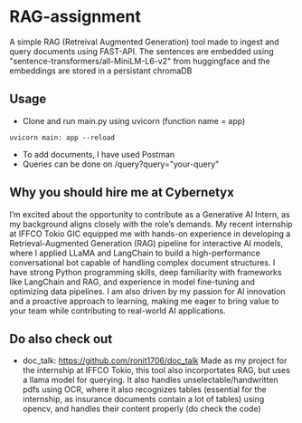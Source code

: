 # RAG-assignment
A simple RAG (Retreival Augmented Generation) tool made to ingest and query documents using FAST-API. The sentences are embedded using "sentence-transformers/all-MiniLM-L6-v2" from huggingface and the embeddings are stored in a persistant chromaDB


## Usage
* Clone and run main.py using uvicorn (function name = app)
```
uvicorn main: app --reload
```
* To add documents, I have used Postman
* Queries can be done on /query?query="your-query"

## Why you should hire me at Cybernetyx

I’m excited about the opportunity to contribute as a Generative AI Intern, as my background aligns closely with the role’s demands. My recent internship at IFFCO Tokio GIC equipped me with hands-on experience in developing a Retrieval-Augmented Generation (RAG) pipeline for interactive AI models, where I applied LLaMA and LangChain to build a high-performance conversational bot capable of handling complex document structures. I have strong Python programming skills, deep familiarity with frameworks like LangChain and RAG, and experience in model fine-tuning and optimizing data pipelines. I am also driven by my passion for AI innovation and a proactive approach to learning, making me eager to bring value to your team while contributing to real-world AI applications.

## Do also check out

* doc_talk: https://github.com/ronit1706/doc_talk
Made as my project for the internship at IFFCO Tokio, this tool also incorportates RAG, but uses a llama model for querying. It also handles unselectable/handwritten pdfs using OCR, where it also recognizes tables (essential for the internship, as insurance documents contain a lot of tables) using opencv, and handles their content properly (do check the code)
